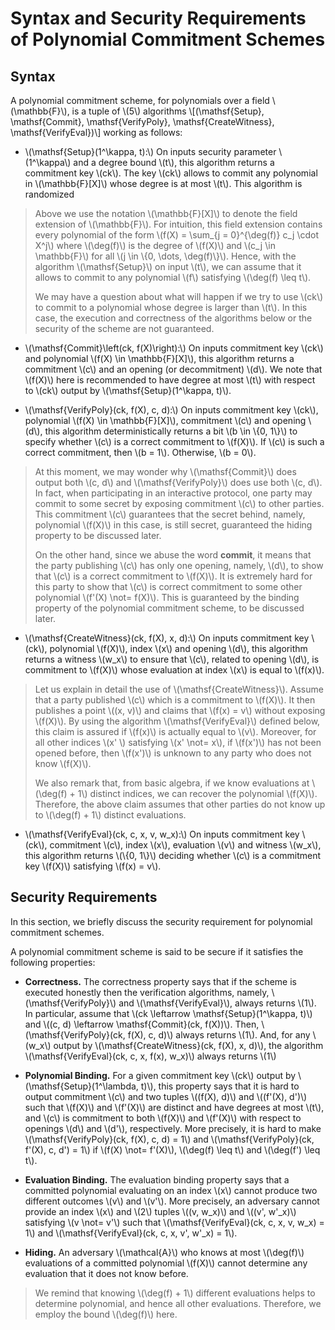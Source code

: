 # Syntax and Security Requirements of Polynomial Commitment Schemes

## Syntax

A polynomial commitment scheme, for polynomials over a field \\(\mathbb{F}\\), is a tuple of \\(5\\) algorithms
\\[(\mathsf{Setup}, \mathsf{Commit}, \mathsf{VerifyPoly}, \mathsf{CreateWitness}, \mathsf{VerifyEval})\\]
working as follows:
- \\(\mathsf{Setup}(1^\kappa, t):\\) On inputs security parameter \\(1^\kappa\\) and a degree bound \\(t\\), this algorithm returns a commitment key \\(ck\\). The key \\(ck\\) allows to commit any polynomial in \\(\mathbb{F}[X]\\) whose degree is at most \\(t\\). This algorithm is randomized
> Above we use the notation \\(\mathbb{F}[X]\\) to denote the field extension of \\(\mathbb{F}\\). For intuition, this field extension contains every polynomial of the form \\(f(X) = \sum_{j = 0}^{\deg(f)} c_j \cdot X^j\\) where \\(\deg(f)\\) is the degree of \\(f(X)\\) and \\(c_j \in \mathbb{F}\\) for all \\(j \in \\{0, \dots, \deg(f)\\}\\). Hence, with the algorithm \\(\mathsf{Setup}\\) on input \\(t\\), we can assume that it allows to commit to any polynomial \\(f\\) satisfying \\(\deg(f) \leq t\\). 
>
> We may have a question about what will happen if we try to use \\(ck\\) to commit to a polynomial whose degree is larger than \\(t\\). In this case, the execution and correctness of the algorithms below or the security of the scheme are not guaranteed.

- \\(\mathsf{Commit}\left(ck, f(X)\right):\\) On inputs commitment key \\(ck\\) and polynomial \\(f(X) \in \mathbb{F}[X]\\), this algorithm returns a commitment \\(c\\) and an opening (or decommitment) \\(d\\). We note that \\(f(X)\\) here is recommended to have degree at most \\(t\\) with respect to \\(ck\\) output by \\(\mathsf{Setup}(1^\kappa, t)\\).

- \\(\mathsf{VerifyPoly}(ck, f(X), c, d):\\) On inputs commitment key \\(ck\\), polynomial \\(f(X) \in \mathbb{F}[X]\\), commitment \\(c\\) and opening \\(d\\), this algorithm deterministically returns a bit \\(b \in \\{0, 1\\}\\) to specify whether \\(c\\) is a correct commitment to \\(f(X)\\). If \\(c\\) is such a correct commitment, then \\(b = 1\\). Otherwise, \\(b = 0\\).
> At this moment, we may wonder why \\(\mathsf{Commit}\\) does output both \\(c, d\\) and \\(\mathsf{VerifyPoly}\\) does use both \\(c, d\\). In fact, when participating in an interactive protocol, one party may commit to some secret by exposing commitment \\(c\\) to other parties. This commitment \\(c\\) guarantees that the secret behind, namely, polynomial \\(f(X)\\) in this case, is still secret, guaranteed the hiding property to be discussed later. 
>
> On the other hand, since we abuse the word **commit**, it means that the party publishing \\(c\\) has only one opening, namely, \\(d\\), to show that \\(c\\) is a correct commitment to \\(f(X)\\). It is extremely hard for this party to show that \\(c\\) is correct commitment to some other polynomial \\(f'(X) \not= f(X)\\). This is guaranteed by the binding property of the polynomial commitment scheme, to be discussed later. 
- \\(\mathsf{CreateWitness}(ck, f(X), x, d):\\) On inputs commitment key \\(ck\\), polynomial \\(f(X)\\), index \\(x\\) and opening \\(d\\), this algorithm returns a witness \\(w_x\\) to ensure that \\(c\\), related to opening \\(d\\), is commitment to \\(f(X)\\) whose evaluation at index \\(x\\) is equal to \\(f(x)\\).
> Let us explain in detail the use of \\(\mathsf{CreateWitness}\\). Assume that a party published \\(c\\) which is a commitment to \\(f(X)\\). It then publishes a point \\((x, v)\\) and claims that \\(f(x) = v\\) without exposing \\(f(X)\\). By using the algorithm \\(\mathsf{VerifyEval}\\) defined below, this claim is assured if \\(f(x)\\) is actually equal to \\(v\\). Moreover, for all other indices \\(x' \\) satisfying \\(x' \not= x\\), if \\(f(x')\\) has not been opened before, then \\(f(x')\\) is unknown to any party who does not know \\(f(X)\\).
> 
> We also remark that, from basic algebra, if we know evaluations at \\(\deg(f) + 1\\) distinct indices, we can recover the polynomial \\(f(X)\\). Therefore, the above claim assumes that other parties do not know up to \\(\deg(f) + 1\\) distinct evaluations.
- \\(\mathsf{VerifyEval}(ck, c, x, v, w_x):\\) On inputs commitment key \\(ck\\), commitment \\(c\\), index \\(x\\), evaluation \\(v\\) and witness \\(w_x\\), this algorithm returns \\(\\{0, 1\\}\\) deciding whether \\(c\\) is a commitment key \\(f(X)\\) satisfying \\(f(x) = v\\).

## Security Requirements
In this section, we briefly discuss the security requirement for polynomial commitment schemes. 

A polynomial commitment scheme is said to be secure if it satisfies the following properties:

- **Correctness.** The correctness property says that if the scheme is executed honestly then the verification algorithms, namely, \\(\mathsf{VerifyPoly}\\) and \\(\mathsf{VerifyEval}\\), always returns \\(1\\). In particular, assume that \\(ck \leftarrow \mathsf{Setup}(1^\kappa, t)\\) and \\((c, d) \leftarrow \mathsf{Commit}(ck, f(X))\\). Then, \\(\mathsf{VerifyPoly}(ck, f(X), c, d)\\) always returns \\(1\\). And, for any \\(w_x\\) output by \\(\mathsf{CreateWitness}(ck, f(X), x, d)\\), the algorithm \\(\mathsf{VerifyEval}(ck, c, x, f(x), w_x)\\) always returns \\(1\\)

- **Polynomial Binding.** For a given commitment key \\(ck\\) output by \\(\mathsf{Setup}(1^\lambda, t)\\), this property says that it is hard to output commitment \\(c\\) and two tuples \\((f(X), d)\\) and \\((f'(X), d')\\) such that \\(f(X)\\) and \\(f'(X)\\) are distinct and have degrees at most \\(t\\), and \\(c\\) is commitment to both \\(f(X)\\) and \\(f'(X)\\) with respect to openings \\(d\\) and \\(d'\\), respectively.  More precisely, it is hard to make \\(\mathsf{VerifyPoly}(ck, f(X), c, d) = 1\\) and \\(\mathsf{VerifyPoly}(ck, f'(X), c, d') = 1\\) if \\(f(X) \not= f'(X)\\), \\(\deg(f) \leq t\\) and \\(\deg(f') \leq t\\).

- **Evaluation Binding.** The evaluation binding property says that a committed polynomial evaluating on an index \\(x\\) cannot produce two different outcomes \\(v\\) and \\(v'\\). More precisely, an adversary cannot provide an index \\(x\\) and \\(2\\) tuples \\((v, w_x)\\) and \\((v', w'_x)\\) satisfying \\(v \not= v'\\) such that \\(\mathsf{VerifyEval}(ck, c, x, v, w_x) = 1\\) and \\(\mathsf{VerifyEval}(ck, c, x, v', w'_x) = 1\\).

- **Hiding.** An adversary \\(\mathcal{A}\\) who knows at most \\(\deg(f)\\) evaluations of a committed polynomial \\(f(X)\\) cannot determine any evaluation that it does not know before. 
> We remind that knowing \\(\deg(f) + 1\\) different evaluations helps to determine polynomial, and hence all other evaluations. Therefore, we employ the bound \\(\deg(f)\\) here.